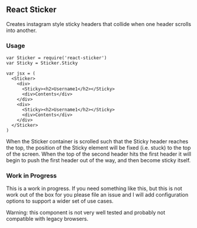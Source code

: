 ## React Sticker
Creates instagram style sticky headers that collide when one header scrolls into another.

### Usage
```
var Sticker = require('react-sticker')
var Sticky = Sticker.Sticky

var jsx = (
  <Sticker>
    <div>
      <Sticky><h2>Username1</h2></Sticky>
      <div>Contents</div>
    </div>
    <div>
      <Sticky><h2>Username1</h2></Sticky>
      <div>Contents</div>
    </div>
  </Sticker>
)
```

When the Sticker container is scrolled such that the Sticky header reaches the top, the position of the Sticky element will be fixed (i.e. stuck) to the top of the screen.  When the top of the second header hits the first header it will begin to push the first header out of the way, and then become sticky itself.

### Work in Progress
This is a work in progress.  If you need something like this, but this is not work out of the box for you please file an issue and I will add configuration options to support a wider set of use cases.  

Warning: this component is not very well tested and probably not compatible with legacy browsers.  
